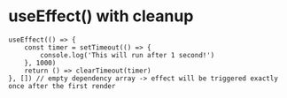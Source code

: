 # useEffect() with cleanup

```tsx {all|1-6|2-4|5|6}
useEffect(() => {
    const timer = setTimeout(() => {
        console.log('This will run after 1 second!')
    }, 1000)
    return () => clearTimeout(timer)
}, []) // empty dependency array -> effect will be triggered exactly once after the first render
```
